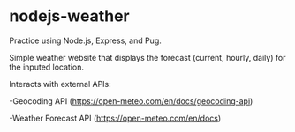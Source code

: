 # nodejs-weather
Practice using Node.js, Express, and Pug.

Simple weather website that displays the forecast (current, hourly, daily) for the inputed location.

Interacts with external APIs:

-Geocoding API (https://open-meteo.com/en/docs/geocoding-api)

-Weather Forecast API (https://open-meteo.com/en/docs)
